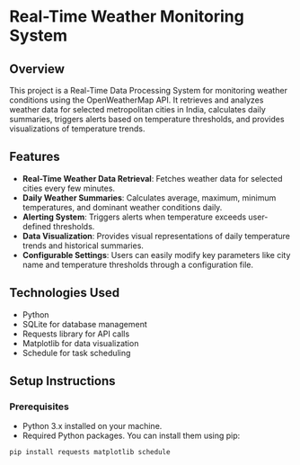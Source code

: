 # Real-Time Weather Monitoring System

## Overview
This project is a Real-Time Data Processing System for monitoring weather conditions using the OpenWeatherMap API. It retrieves and analyzes weather data for selected metropolitan cities in India, calculates daily summaries, triggers alerts based on temperature thresholds, and provides visualizations of temperature trends.

## Features
- **Real-Time Weather Data Retrieval**: Fetches weather data for selected cities every few minutes.
- **Daily Weather Summaries**: Calculates average, maximum, minimum temperatures, and dominant weather conditions daily.
- **Alerting System**: Triggers alerts when temperature exceeds user-defined thresholds.
- **Data Visualization**: Provides visual representations of daily temperature trends and historical summaries.
- **Configurable Settings**: Users can easily modify key parameters like city name and temperature thresholds through a configuration file.

## Technologies Used
- Python
- SQLite for database management
- Requests library for API calls
- Matplotlib for data visualization
- Schedule for task scheduling

## Setup Instructions

### Prerequisites
- Python 3.x installed on your machine.
- Required Python packages. You can install them using pip:

```bash
pip install requests matplotlib schedule

